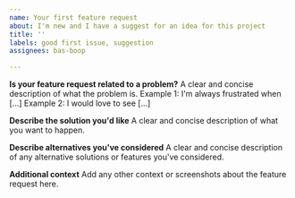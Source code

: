 ```yaml
---
name: Your first feature request
about: I'm new and I have a suggest for an idea for this project
title: ''
labels: good first issue, suggestion
assignees: bas-boop

---
```


**Is your feature request related to a problem?**
A clear and concise description of what the problem is.
Example 1: I'm always frustrated when [...]
Example 2: I would love to see [...]

**Describe the solution you'd like**
A clear and concise description of what you want to happen.

**Describe alternatives you've considered**
A clear and concise description of any alternative solutions or features you've considered.

**Additional context**
Add any other context or screenshots about the feature request here.
